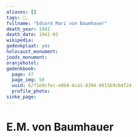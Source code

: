 ```yaml
---
aliases: []
tags: 👤, 
fullname: "Eduard Mari von Baumhauer"
death_year: 1941
death_date: 1941-02
wikipedia:
gedenkplaat: yes
holocaust_monument:
joods_monument:
oranjehotel:
gedenkboek:
  page: 47
  page_img: 50
  uuid: 6/71e9cfec-e0b4-4ca1-8394-6015b9cb4f24
  profile_photo: 
sinke_page:
---
```


# E.M. von Baumhauer